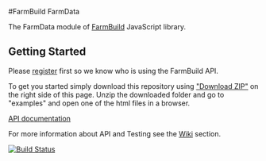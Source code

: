 #FarmBuild FarmData

The FarmData module of
<a href="https://github.com/FarmBuild" target="_blank">FarmBuild</a>
JavaScript library.

## Getting Started
Please <a href="https://farmbuild-user.agriculture.vic.gov.au">register</a> first so we know who is using the FarmBuild API.

To get you started simply download this repository using <a href="https://github.com/FarmBuild/farmbuild-farmdata/archive/master.zip" target="_blank">"Download ZIP"</a> on the right side of this page. Unzip the downloaded folder and go to "examples" and open one of the html files in a browser.

<a href="https://rawgit.com/FarmBuild/farmbuild-farmdata/master/docs/farmbuild-farmdata/1.0.51/index.html" target="_blank">API documentation</a>

For more information about API and Testing see the [Wiki](https://github.com/FarmBuild/farmbuild-farmdata/wiki) section.

[![Build Status](https://api.travis-ci.org/FarmBuild/farmbuild-farmdata.svg?branch=master)](https://travis-ci.org/FarmBuild/farmbuild-farmdata)
